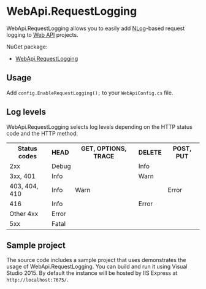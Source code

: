 # WebApi.RequestLogging

WebApi.RequestLogging allows you to easily add [NLog](http://nlog-project.org/)-based request logging to [Web API](http://www.asp.net/web-api) projects.

NuGet package:
* [WebApi.RequestLogging](https://www.nuget.org/packages/WebApi.RequestLogging/)



## Usage

Add `config.EnableRequestLogging();` to your `WebApiConfig.cs` file.



## Log levels

WebApi.RequestLogging selects log levels depending on the HTTP status code and the HTTP method:

<table>
  <tr>
    <th>Status codes</th>  <th>HEAD</th>  <th>GET, OPTIONS, TRACE</th>  <th>DELETE</th>  <th>POST, PUT</th>
  </tr>
  <tr>
    <td>2xx</td>           <td colspan="2">Debug</td>                   <td colspan="2">Info</td>
  </tr>
  <tr>
    <td>3xx, 401</td>      <td colspan="2">Info</td>                    <td colspan="2">Warn</td>
  </tr>
  <tr>
    <td>403, 404, 410</td> <td>Info</td>  <td colspan="2">Warn</td>                      <td>Error</td>
  </tr>
    <td>416</td>           <td colspan="2">Info</td>                    <td colspan="2">Error</td>
  <tr>
    <td>Other 4xx</td>     <td colspan="4">Error</td>
  </tr>
  <tr>
    <td>5xx</td>           <td colspan="4">Fatal</td>
  </tr>
</table>



## Sample project

The source code includes a sample project that uses demonstrates the usage of WebApi.RequestLogging. You can build and run it using Visual Studio 2015. By default the instance will be hosted by IIS Express at `http://localhost:7675/`.

